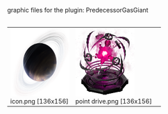 graphic files for the plugin: PredecessorGasGiant<br>
<br>
<table>
	<tr valign="bottom">
		<td><a href="https://github.com/geojak/YouKnowWho-s-ES-Plugins/blob/main/myplugins/PredecessorGasGiant/icon.png"><img src="https://raw.githubusercontent.com/geojak/YouKnowWho-s-ES-Plugins/refs/heads/main/myplugins/PredecessorGasGiant/icon.png" width="136" height="156"></a><br>
		icon.png [136x156]</td>
		<td><a href="https://github.com/geojak/YouKnowWho-s-ES-Plugins/blob/main/myplugins/PredecessorGasGiant/images/outfit/point drive.png"><img src="https://raw.githubusercontent.com/geojak/YouKnowWho-s-ES-Plugins/refs/heads/main/myplugins/PredecessorGasGiant/images/outfit/point drive.png" width="136" height="156"></a><br>
		point drive.png [136x156]</td>
		<td></td>
	</tr>
</table>
